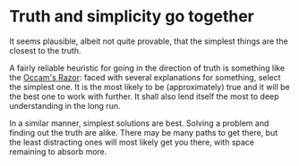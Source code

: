 # Truth and simplicity go together

It seems plausible, albeit not quite provable, that the simplest things are the closest to the truth.

A fairly reliable heuristic for going in the direction of truth is something like the [Occam's Razor](https://en.wikipedia.org/wiki/Occam%27s_razor): faced with several explanations for something, select the simplest one. It is the most likely to be (approximately) true and it will be the best one to work with further. It shall also lend itself the most to deep understanding in the long run.

In a similar manner, simplest solutions are best. Solving a problem and finding out the truth are alike. There may be many paths to get there, but the least distracting ones will most likely get you there, with space remaining to absorb more.